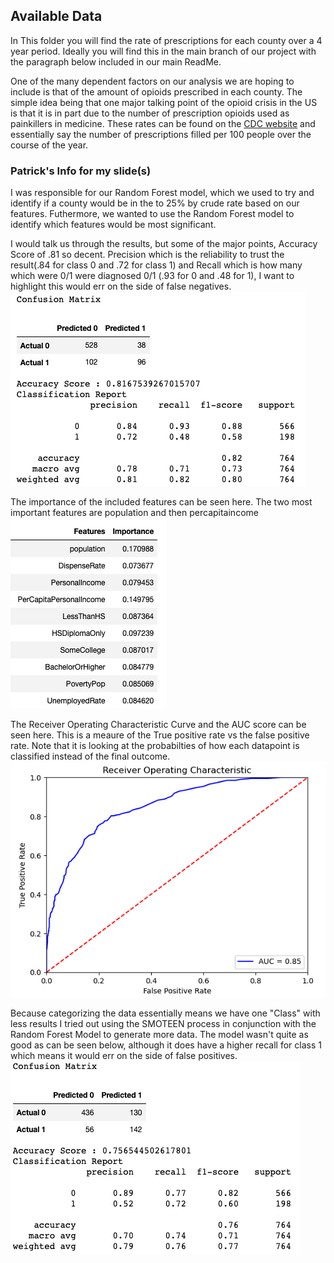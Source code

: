 ## Available Data

In This folder you will find the rate of prescriptions for each county over a 4 year period.  Ideally you will find this in the main branch of our project with the paragraph below included in our main ReadMe.

One of the many dependent factors on our analysis we are hoping to include is that of the amount of opioids prescribed in each county.  The simple idea being that one major talking point of the opioid crisis in the US is that it is in part due to the number of prescription opioids used as painkillers in medicine.  These rates can be found on the [CDC website](https://www.cdc.gov/drugoverdose/rxrate-maps/index.html) and essentially say the number of prescriptions filled per 100 people over the course of the year.


### Patrick's Info for my slide(s)
I was responsible for our Random Forest model, which we used to try and identify if a county would be in the to 25% by crude rate based on our features.  Futhermore, we wanted to use the Random Forest model to identify which features would be most significant.

I would talk us through the results, but some of the major points, Accuracy Score of .81 so decent.  Precision which is the reliability to trust the result(.84 for class 0 and .72 for class 1) and Recall which is how many which were 0/1 were diagnosed 0/1 (.93 for 0 and .48 for 1), I want to highlight this would err on the side of false negatives.<br>
![Random Forest Results](Resources/RandomForest2.png)

The importance of the included features can be seen here.  The two most important features are population and then percapitaincome<br>
![Feature Importance](Resources/FeatureImportance2.png)

The Receiver Operating Characteristic Curve and the AUC score can be seen here.  This is a meaure of the True positive rate vs the false positive rate.  Note that it is looking at the probabilties of how each datapoint is classified instead of the final outcome.<br>
![ROC Curve](Resources/AUCPositiveClassifier2.png)

Because categorizing the data essentially means we have one "Class" with less results I tried out using the SMOTEEN process in conjunction with the Random Forest Model to generate more data.  The model wasn't quite as good as can be seen below, although it does have a higher recall for class 1 which means it would err on the side of false positives.<br>
![SMOTEEN Results](Resources/RandomForestSmoteen2.png)